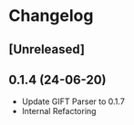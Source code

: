 # Changelog

## [Unreleased]

## 0.1.4 (24-06-20)

- Update GIFT Parser to 0.1.7
- Internal Refactoring
